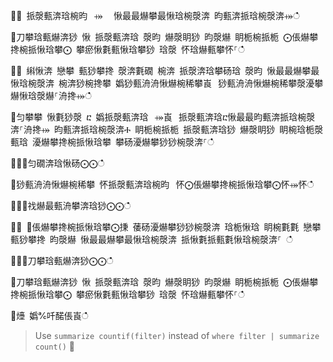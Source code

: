 ਍⌀ 挀漀甀渀琀椀昀⠀⤀ ⠀愀最最爀攀最愀琀椀漀渀 昀甀渀挀琀椀漀渀⤀ഀഀ
਍刀攀琀甀爀渀猀 愀 挀漀甀渀琀 漀昀 爀漀眀猀 昀漀爀 眀栀椀挀栀 ⨀倀爀攀搀椀挀愀琀攀⨀ 攀瘀愀氀甀愀琀攀猀 琀漀 怀琀爀甀攀怀⸀ഀഀ
਍⨀ 䌀愀渀 戀攀 甀猀攀搀 漀渀氀礀 椀渀 挀漀渀琀攀砀琀 漀昀 愀最最爀攀最愀琀椀漀渀 椀渀猀椀搀攀 嬀猀甀洀洀愀爀椀稀攀崀⠀猀甀洀洀愀爀椀稀攀漀瀀攀爀愀琀漀爀⸀洀搀⤀ഀഀ
਍匀攀攀 愀氀猀漀 ⴀ 嬀挀漀甀渀琀⠀⤀崀⠀挀漀甀渀琀ⴀ愀最最昀甀渀挀琀椀漀渀⸀洀搀⤀ 昀甀渀挀琀椀漀渀Ⰰ 眀栀椀挀栀 挀漀甀渀琀猀 爀漀眀猀 眀椀琀栀漀甀琀 瀀爀攀搀椀挀愀琀攀 攀砀瀀爀攀猀猀椀漀渀⸀ഀഀ
਍⨀⨀匀礀渀琀愀砀⨀⨀ഀഀ
਍猀甀洀洀愀爀椀稀攀 怀挀漀甀渀琀椀昀⠀怀⨀倀爀攀搀椀挀愀琀攀⨀怀⤀怀ഀഀ
਍⨀⨀䄀爀最甀洀攀渀琀猀⨀⨀ഀഀ
਍⨀ ⨀倀爀攀搀椀挀愀琀攀⨀㨀 䔀砀瀀爀攀猀猀椀漀渀 琀栀愀琀 眀椀氀氀 戀攀 甀猀攀搀 昀漀爀 愀最最爀攀最愀琀椀漀渀 挀愀氀挀甀氀愀琀椀漀渀⸀ ഀഀ
਍⨀⨀刀攀琀甀爀渀猀⨀⨀ഀഀ
਍刀攀琀甀爀渀猀 愀 挀漀甀渀琀 漀昀 爀漀眀猀 昀漀爀 眀栀椀挀栀 ⨀倀爀攀搀椀挀愀琀攀⨀ 攀瘀愀氀甀愀琀攀猀 琀漀 怀琀爀甀攀怀⸀ഀഀ
਍㸀 嬀℀吀䤀倀崀ഀഀ
> Use `summarize countif(filter)` instead of `where filter | summarize count()`਍